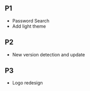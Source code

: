 ## P1
- Password Search
- Add light theme

## P2
- New version detection and update

## P3
- Logo redesign